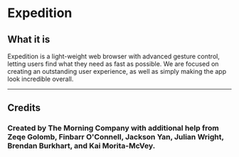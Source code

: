 
# Expedition

## What it is

Expedition is a light-weight web browser with advanced gesture control, letting users find what they need as fast as possible. We are focused on creating an outstanding user experience, as well as simply making the app look incredible overall.

---

## Credits

### Created by The Morning Company with additional help from Zeqe Golomb, Finbarr O'Connell, Jackson Yan, Julian Wright, Brendan Burkhart, and Kai Morita-McVey.
